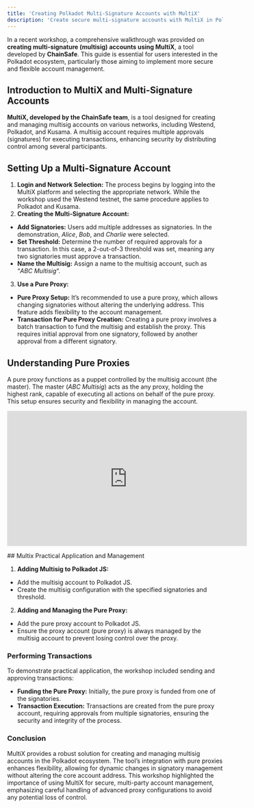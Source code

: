 ```yaml
---
title: 'Creating Polkadot Multi-Signature Accounts with MultiX'
description: 'Create secure multi-signature accounts with MultiX in Polkadot, featuring flexible signatory management via pure proxies. Learn the process step-by-step.'
---
```

In a recent workshop, a comprehensive walkthrough was provided on **creating multi-signature (multisig) accounts using MultiX**, a tool developed by **ChainSafe**. This guide is essential for users interested in the Polkadot ecosystem, particularly those aiming to implement more secure and flexible account management.

## Introduction to MultiX and Multi-Signature Accounts
**MultiX, developed by the ChainSafe team**, is a tool designed for creating and managing multisig accounts on various networks, including Westend, Polkadot, and Kusama. A multisig account requires multiple approvals (signatures) for executing transactions, enhancing security by distributing control among several participants.

## Setting Up a Multi-Signature Account
1. **Login and Network Selection:** The process begins by logging into the MultiX platform and selecting the appropriate network. While the workshop used the Westend testnet, the same procedure applies to Polkadot and Kusama.
2. **Creating the Multi-Signature Account:**
  - **Add Signatories:** Users add multiple addresses as signatories. In the demonstration, *Alice*, *Bob*, and *Charlie* were selected.
  - **Set Threshold:** Determine the number of required approvals for a transaction. In this case, a 2-out-of-3 threshold was set, meaning any two signatories must approve a transaction.
  - **Name the Multisig:** Assign a name to the multisig account, such as “*ABC Multisig*“.
3. **Use a Pure Proxy:**
  - **Pure Proxy Setup:** It’s recommended to use a pure proxy, which allows changing signatories without altering the underlying address. This feature adds flexibility to the account management.
  - **Transaction for Pure Proxy Creation:** Creating a pure proxy involves a batch transaction to fund the multisig and establish the proxy. This requires initial approval from one signatory, followed by another approval from a different signatory.

## Understanding Pure Proxies
A pure proxy functions as a puppet controlled by the multisig account (the master). The master (*ABC Multisig*) acts as the any proxy, holding the highest rank, capable of executing all actions on behalf of the pure proxy. This setup ensures security and flexibility in managing the account.

<iframe allowfullscreen="allowfullscreen" frameborder="0" height="315" src="https://www.youtube.com/embed/izaaHyPXs-U?si=oPsM8M4c-GXEtCtu" title="YouTube video player" width="560"></iframe>

## Multix Practical Application and Management
1. **Adding Multisig to Polkadot JS:**
  - Add the multisig account to Polkadot JS.
  - Create the multisig configuration with the specified signatories and threshold.
2. **Adding and Managing the Pure Proxy:**
  - Add the pure proxy account to Polkadot JS.
  - Ensure the proxy account (pure proxy) is always managed by the multisig account to prevent losing control over the proxy.

### Performing Transactions
To demonstrate practical application, the workshop included sending and approving transactions:

- **Funding the Pure Proxy:** Initially, the pure proxy is funded from one of the signatories.
- **Transaction Execution:** Transactions are created from the pure proxy account, requiring approvals from multiple signatories, ensuring the security and integrity of the process.

### Conclusion
MultiX provides a robust solution for creating and managing multisig accounts in the Polkadot ecosystem. The tool’s integration with pure proxies enhances flexibility, allowing for dynamic changes in signatory management without altering the core account address. This workshop highlighted the importance of using MultiX for secure, multi-party account management, emphasizing careful handling of advanced proxy configurations to avoid any potential loss of control.